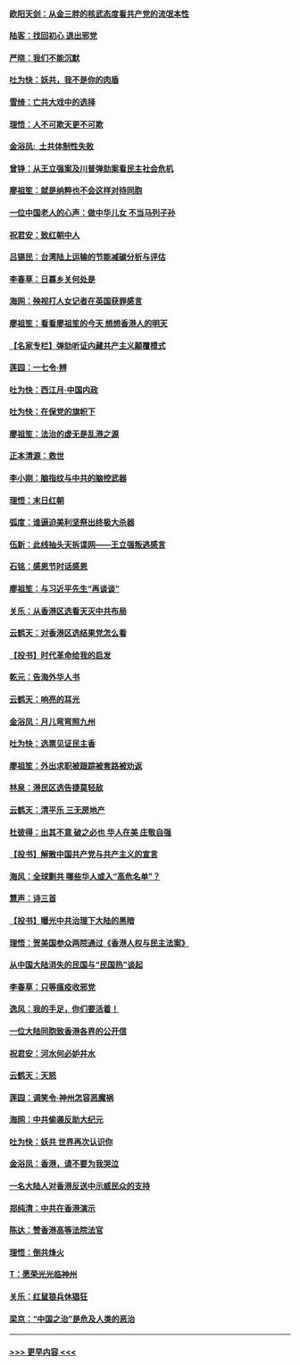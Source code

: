 #### [欧阳天剑：从金三胖的核武态度看共产党的流氓本性](../pages/nsc993/n11702238.md?t=12060633) 
#### [陆客：找回初心 退出邪党](../pages/nsc993/n11702213.md?t=12060633) 
#### [严晓：我们不能沉默](../pages/nsc993/n11702110.md?t=12060633) 
#### [吐为快：妖共，我不是你的肉盾](../pages/nsc993/n11701366.md?t=12060633) 
#### [雪绮：亡共大戏中的选择](../pages/nsc993/n11699922.md?t=12060633) 
#### [理悟：人不可欺天更不可欺](../pages/nsc993/n11699657.md?t=12060633) 
#### [金浴凤:  土共体制性失败](../pages/nsc993/n11699361.md?t=12060633) 
#### [曾铮：从王立强案及川普弹劾案看民主社会危机](../pages/nsc993/n11699318.md?t=12060633) 
#### [廖祖笙：就是纳粹也不会这样对待同胞](../pages/nsc993/n11697658.md?t=12060633) 
#### [一位中国老人的心声：做中华儿女 不当马列子孙](../pages/nsc993/n11697525.md?t=12060633) 
#### [祝君安：致红朝中人](../pages/nsc993/n11697518.md?t=12060633) 
#### [吕锡民：台湾陆上运输的节能减碳分析与评估](../pages/nsc993/n11694983.md?t=12060633) 
#### [李春草：日暮乡关何处是](../pages/nsc993/n11694805.md?t=12060633) 
#### [海网：殃视打人女记者在英国获罪感言](../pages/nsc993/n11693832.md?t=12060633) 
#### [廖祖笙：看看廖祖笙的今天 想想香港人的明天](../pages/nsc993/n11693707.md?t=12060633) 
#### [【名家专栏】弹劾听证内藏共产主义颠覆模式](../pages/nsc993/n11693563.md?t=12060633) 
#### [莲园：一七令‧辨](../pages/nsc993/n11692558.md?t=12060633) 
#### [吐为快：西江月·中国内政](../pages/nsc993/n11692071.md?t=12060633) 
#### [吐为快：在保党的旗帜下](../pages/nsc993/n11691188.md?t=12060633) 
#### [廖祖笙：法治的虚无是乱港之源](../pages/nsc993/n11690605.md?t=12060633) 
#### [正本清源：救世](../pages/nsc993/n11689134.md?t=12060633) 
#### [李小刚：脑指纹与中共的脑控武器](../pages/nsc993/n11688900.md?t=12060633) 
#### [理悟：末日红朝](../pages/nsc993/n11688829.md?t=12060633) 
#### [弧度：谁逼迫美利坚祭出终极大杀器](../pages/nsc993/n11688735.md?t=12060633) 
#### [伍新：此线抽头天拆谍网——王立强叛逃感言](../pages/nsc993/n11687981.md?t=12060633) 
#### [石铭：感恩节时话感恩](../pages/nsc993/n11687568.md?t=12060633) 
#### [廖祖笙：与习近平先生“再谈谈”](../pages/nsc993/n11687005.md?t=12060633) 
#### [关乐：从香港区选看天灭中共布局](../pages/nsc993/n11686647.md?t=12060633) 
#### [云鹤天：对香港区选结果党怎么看](../pages/nsc993/n11686216.md?t=12060633) 
#### [【投书】时代革命给我的启发](../pages/nsc993/n11684287.md?t=12060633) 
#### [乾元：告海外华人书](../pages/nsc993/n11684044.md?t=12060633) 
#### [云鹤天：响亮的耳光](../pages/nsc993/n11684254.md?t=12060633) 
#### [金浴凤：月儿弯弯照九州](../pages/nsc993/n11684231.md?t=12060633) 
#### [吐为快：选票见证民主香](../pages/nsc993/n11684206.md?t=12060633) 
#### [廖祖笙：外出求职被跟踪被套路被劝返](../pages/nsc993/n11683874.md?t=12060633) 
#### [林泉：港民区选告捷莫轻敌](../pages/nsc993/n11683930.md?t=12060633) 
#### [云鹤天：清平乐 三无房地产](../pages/nsc993/n11681521.md?t=12060633) 
#### [杜彼得：出其不意 破之必也 华人在美 庄敬自强](../pages/nsc993/n11679554.md?t=12060633) 
#### [【投书】解散中国共产党与共产主义的宣言](../pages/nsc993/n11679177.md?t=12060633) 
#### [海风：全球剿共 哪些华人或入“高危名单”？](../pages/nsc993/n11678617.md?t=12060633) 
#### [慧声：诗三首](../pages/nsc993/n11678848.md?t=12060633) 
#### [【投书】曝光中共治理下大陆的黑暗](../pages/nsc993/n11678674.md?t=12060633) 
#### [理悟：贺美国参众两院通过《香港人权与民主法案》](../pages/nsc993/n11678104.md?t=12060633) 
#### [从中国大陆消失的民国与“民国热”谈起](../pages/nsc993/n11678075.md?t=12060633) 
#### [李春草：只等瘟疫收邪党](../pages/nsc993/n11677308.md?t=12060633) 
#### [逸风：我的手足，你们要活着！](../pages/nsc993/n11676352.md?t=12060633) 
#### [一位大陆同胞致香港各界的公开信](../pages/nsc993/n11675761.md?t=12060633) 
#### [祝君安：河水何必妒井水](../pages/nsc993/n11675746.md?t=12060633) 
#### [云鹤天：天怒](../pages/nsc993/n11675718.md?t=12060633) 
#### [莲园：调笑令‧神州怎容恶魔祸](../pages/nsc993/n11675648.md?t=12060633) 
#### [海网：中共偷袭反助大纪元](../pages/nsc993/n11673515.md?t=12060633) 
#### [吐为快：妖共 世界再次认识你](../pages/nsc993/n11673506.md?t=12060633) 
#### [金浴凤：香港，请不要为我哭泣](../pages/nsc993/n11673248.md?t=12060633) 
#### [一名大陆人对香港反送中示威民众的支持](../pages/nsc993/n11672615.md?t=12060633) 
#### [郑纯清：中共在香港演示](../pages/nsc993/n11670539.md?t=12060633) 
#### [陈达：赞香港高等法院法官](../pages/nsc993/n11669542.md?t=12060633) 
#### [理悟：倒共烽火](../pages/nsc993/n11668844.md?t=12060633) 
#### [T：愿荣光光临神州](../pages/nsc993/n11668421.md?t=12060633) 
#### [关乐：红鼠狼兵休猖狂](../pages/nsc993/n11668378.md?t=12060633) 
#### [梁京：“中国之治”是危及人类的恶治](../pages/nsc993/n11668328.md?t=12060633) 

----
#### [ >>> 更早内容 <<< ](../indexes/nsc993-earlier.md)
